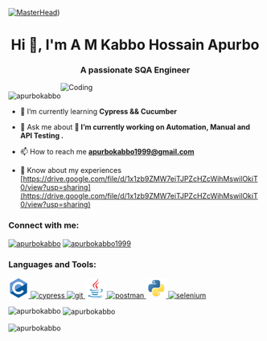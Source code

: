 [![MasterHead](https://i.makeagif.com/media/12-12-2022/HuUl_K.gif)](https://github.com/Apurbokabbo/Apurbokabbo))
<h1 align="center">Hi 👋, I'm A M Kabbo Hossain Apurbo</h1>
<h3 align="center">A passionate SQA Engineer</h3>
<img align="right" alt="Coding" width="400" src="https://i.pinimg.com/originals/b8/33/78/b83378fbaf9f0ea218f9a11558b03aa4.gif">

<p align="left"> <img src="https://komarev.com/ghpvc/?username=apurbokabbo&label=Profile%20views&color=0e75b6&style=flat" alt="apurbokabbo" /> </p>

- 🌱 I’m currently learning **Cypress && Cucumber**

- 💬 Ask me about **🔭 I’m currently working on Automation, Manual and API Testing .**

- 📫 How to reach me **apurbokabbo1999@gmail.com**

- 📄 Know about my experiences [https://drive.google.com/file/d/1x1zb9ZMW7eiTJPZcHZcWihMswilOkiT0/view?usp=sharing](https://drive.google.com/file/d/1x1zb9ZMW7eiTJPZcHZcWihMswilOkiT0/view?usp=sharing)

<h3 align="left">Connect with me:</h3>
<p align="left">
<a href="https://linkedin.com/in/apurbokabbo" target="blank"><img align="center" src="https://raw.githubusercontent.com/rahuldkjain/github-profile-readme-generator/master/src/images/icons/Social/linked-in-alt.svg" alt="apurbokabbo" height="30" width="40" /></a>
<a href="https://fb.com/apurbokabbo1999" target="blank"><img align="center" src="https://raw.githubusercontent.com/rahuldkjain/github-profile-readme-generator/master/src/images/icons/Social/facebook.svg" alt="apurbokabbo1999" height="30" width="40" /></a>
</p>

<h3 align="left">Languages and Tools:</h3>
<p align="left"> <a href="https://www.cprogramming.com/" target="_blank" rel="noreferrer"> <img src="https://raw.githubusercontent.com/devicons/devicon/master/icons/c/c-original.svg" alt="c" width="40" height="40"/> </a> <a href="https://www.cypress.io" target="_blank" rel="noreferrer"> <img src="https://raw.githubusercontent.com/simple-icons/simple-icons/6e46ec1fc23b60c8fd0d2f2ff46db82e16dbd75f/icons/cypress.svg" alt="cypress" width="40" height="40"/> </a> <a href="https://git-scm.com/" target="_blank" rel="noreferrer"> <img src="https://www.vectorlogo.zone/logos/git-scm/git-scm-icon.svg" alt="git" width="40" height="40"/> </a> <a href="https://www.java.com" target="_blank" rel="noreferrer"> <img src="https://raw.githubusercontent.com/devicons/devicon/master/icons/java/java-original.svg" alt="java" width="40" height="40"/> </a> <a href="https://postman.com" target="_blank" rel="noreferrer"> <img src="https://www.vectorlogo.zone/logos/getpostman/getpostman-icon.svg" alt="postman" width="40" height="40"/> </a> <a href="https://www.python.org" target="_blank" rel="noreferrer"> <img src="https://raw.githubusercontent.com/devicons/devicon/master/icons/python/python-original.svg" alt="python" width="40" height="40"/> </a> <a href="https://www.selenium.dev" target="_blank" rel="noreferrer"> <img src="https://raw.githubusercontent.com/detain/svg-logos/780f25886640cef088af994181646db2f6b1a3f8/svg/selenium-logo.svg" alt="selenium" width="40" height="40"/> </a> </p>

<p><img align="left" src="https://github-readme-stats.vercel.app/api/top-langs?username=apurbokabbo&show_icons=true&locale=en&layout=compact" alt="apurbokabbo" /></p>

<p>&nbsp;<img align="center" src="https://github-readme-stats.vercel.app/api?username=apurbokabbo&show_icons=true&locale=en" alt="apurbokabbo" /></p>

<p><img align="center" src="https://github-readme-streak-stats.herokuapp.com/?user=apurbokabbo&" alt="apurbokabbo" /></p>
